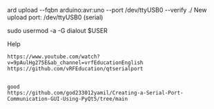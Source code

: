 

ard upload --fqbn arduino:avr:uno --port /dev/ttyUSB0 --verify ./
New upload port: /dev/ttyUSB0 (serial)



sudo usermod -a -G dialout $USER





Help

```
https://www.youtube.com/watch?v=9pAulHg275E&ab_channel=vrfEducationEnglish
https://github.com/vRFEducation/qtserialport


good
https://github.com/god233012yamil/Creating-a-Serial-Port-Communication-GUI-Using-PyQt5/tree/main
```